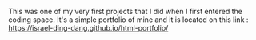 This was one of my very first projects that I did when I first entered the coding space. It's a simple portfolio of mine and it is located on this link : https://israel-ding-dang.github.io/html-portfolio/
